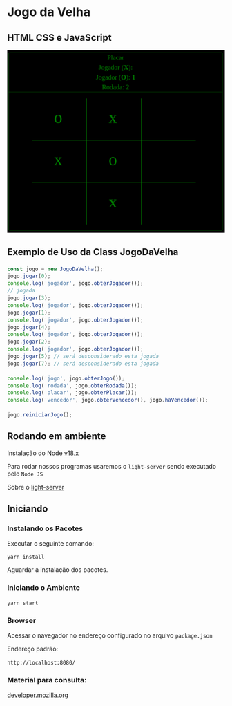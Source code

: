 # Jogo da Velha

## HTML CSS e JavaScript

![Jogo](/screencast.png)

## Exemplo de Uso da Class JogoDaVelha

```javascript
const jogo = new JogoDaVelha();
jogo.jogar(0);
console.log('jogador', jogo.obterJogador());
// jogada
jogo.jogar(3);
console.log('jogador', jogo.obterJogador());
jogo.jogar(1);
console.log('jogador', jogo.obterJogador());
jogo.jogar(4);
console.log('jogador', jogo.obterJogador());
jogo.jogar(2); 
console.log('jogador', jogo.obterJogador());
jogo.jogar(5); // será desconsiderado esta jogada
jogo.jogar(7); // será desconsiderado esta jogada

console.log('jogo', jogo.obterJogo());
console.log('rodada', jogo.obterRodada());
console.log('placar', jogo.obterPlacar());
console.log('vencedor', jogo.obterVencedor(), jogo.haVencedor());

jogo.reiniciarJogo();
```

## Rodando em ambiente

Instalação do Node [v18.x](https://nodejs.org/dist/v18.18.2/)

Para rodar nossos programas usaremos o `light-server` sendo executado pelo `Node JS`

Sobre o [light-server](https://www.npmjs.com/package/light-server)

## Iniciando

### Instalando os Pacotes

Executar o seguinte comando:

```
yarn install
```

Aguardar a instalação dos pacotes.

### Iniciando o Ambiente

```
yarn start
```

### Browser

Acessar o navegador no endereço configurado no arquivo `package.json`

Endereço padrão:

`http://localhost:8080/`

### Material para consulta:

[developer.mozilla.org](https://developer.mozilla.org/pt-BR/docs/Web/JavaScript/Guide/Grammar_and_types)
